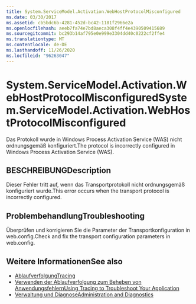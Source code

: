 ```yaml
---
title: System.ServiceModel.Activation.WebHostProtocolMisconfigured
ms.date: 03/30/2017
ms.assetid: cb5bdc6b-4281-452d-bc42-1181f2966e2a
ms.openlocfilehash: aeeb7fa74e7bd8aeca308f4ff4e4390509415689
ms.sourcegitcommit: bc293b14af795e0e999e3304dd40c0222cf2ffe4
ms.translationtype: MT
ms.contentlocale: de-DE
ms.lasthandoff: 11/26/2020
ms.locfileid: "96263047"
---
```

# <a name="systemservicemodelactivationwebhostprotocolmisconfigured"></a><span data-ttu-id="883a2-102">System.ServiceModel.Activation.WebHostProtocolMisconfigured</span><span class="sxs-lookup"><span data-stu-id="883a2-102">System.ServiceModel.Activation.WebHostProtocolMisconfigured</span></span>

<span data-ttu-id="883a2-103">Das Protokoll wurde in Windows Process Activation Service (WAS) nicht ordnungsgemäß konfiguriert.</span><span class="sxs-lookup"><span data-stu-id="883a2-103">The protocol is incorrectly configured in Windows Process Activation Service (WAS).</span></span>  
  
## <a name="description"></a><span data-ttu-id="883a2-104">BESCHREIBUNG</span><span class="sxs-lookup"><span data-stu-id="883a2-104">Description</span></span>  

 <span data-ttu-id="883a2-105">Dieser Fehler tritt auf, wenn das Transportprotokoll nicht ordnungsgemäß konfiguriert wurde.</span><span class="sxs-lookup"><span data-stu-id="883a2-105">This error occurs when the transport protocol is incorrectly configured.</span></span>  
  
## <a name="troubleshooting"></a><span data-ttu-id="883a2-106">Problembehandlung</span><span class="sxs-lookup"><span data-stu-id="883a2-106">Troubleshooting</span></span>  

 <span data-ttu-id="883a2-107">Überprüfen und korrigieren Sie die Parameter der Transportkonfiguration in web.config.</span><span class="sxs-lookup"><span data-stu-id="883a2-107">Check and fix the transport configuration parameters in web.config.</span></span>  
  
## <a name="see-also"></a><span data-ttu-id="883a2-108">Weitere Informationen</span><span class="sxs-lookup"><span data-stu-id="883a2-108">See also</span></span>

- [<span data-ttu-id="883a2-109">Ablaufverfolgung</span><span class="sxs-lookup"><span data-stu-id="883a2-109">Tracing</span></span>](index.md)
- [<span data-ttu-id="883a2-110">Verwenden der Ablaufverfolgung zum Beheben von Anwendungsfehlern</span><span class="sxs-lookup"><span data-stu-id="883a2-110">Using Tracing to Troubleshoot Your Application</span></span>](using-tracing-to-troubleshoot-your-application.md)
- [<span data-ttu-id="883a2-111">Verwaltung und Diagnose</span><span class="sxs-lookup"><span data-stu-id="883a2-111">Administration and Diagnostics</span></span>](../index.md)
